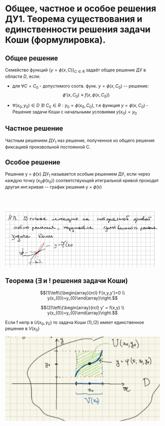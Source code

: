 # Общее, частное и особое решения ДУ1. Теорема существования и единственности решения задачи Коши (формулировка).

## Общее решение 

Семейство функций $\{y = \phi(x, C)\}_{C \in R}$ задаёт общее решение ДУ в
области $D$, если:
- для $\forall C = C_{0}$ - допустимого соотв. функ. $y = \phi(x, C_{0})$ -- решение:
$$\phi'(x, C_{0}) \equiv f(x,\phi(x,C_{0}))$$

- $\forall(x_{0},y_{0}) \in D$
$\exists!$  $C_{0} \in R: y_{0} = \phi(x_{0},C_{0})$,
т.е функция $y = \phi(x, C_{0})$ - Решение задачи Коши c начальными условиями
$y(x_{0}) = y_{0}$

## Частное решение

Частным решением $\text{ДУ}_1$ наз решение, полученное из общего решения
фиксацией произвольной постоянной С.

## Особое решение

Решение y = $\tilde\phi(x)$ $\text{ДУ}_1$ называется особым решением ДУ, если
через каждую точку $(x_{0} \tilde\phi(x_{0}))$ соответствующей итегральной
кривой проходит другая инт.кривая -- график решения y = $\tilde\phi(x)$

<br><br>

![К определению особого решения](attachments/ос_решение.PNG)

## Теорема ($\exists$ и ! решения задачи Коши)

$$(1)\left\{\begin{array}{rcl} F(x,y,y')=0 \\ y(x_{0})=y_{0}\end{array}\right.$$

$$(2)\left\{\begin{array}{rcl} y' = f(x,y) \\ y(x_{0})=y_{0}\end{array}\right.$$

Если f непр в $U(x_{0}, y_{0})$
 то задача Коши (1),(2) имеет единственное
решение в $V(x_0)$

![К определению особого решения](attachments/Коши.PNG)

